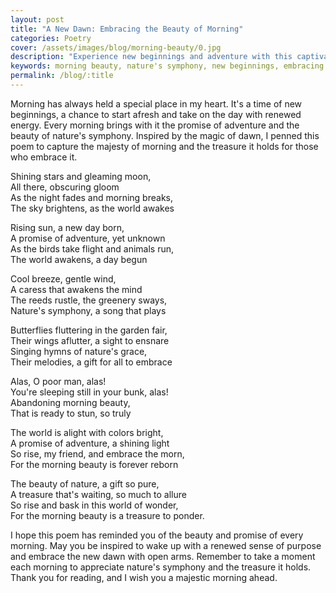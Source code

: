 ```yaml
---
layout: post
title: "A New Dawn: Embracing the Beauty of Morning"
categories: Poetry
cover: /assets/images/blog/morning-beauty/0.jpg
description: "Experience new beginnings and adventure with this captivating poem. Embrace nature's symphony, find energy, and start each day inspired."
keywords: morning beauty, nature's symphony, new beginnings, embracing the day, treasure to ponder, majestic morning, new dawn, adventure, world awakens
permalink: /blog/:title
---
```


Morning has always held a special place in my heart. It's a time of new beginnings, a chance to start afresh and take on the day with renewed energy. Every morning brings with it the promise of adventure and the beauty of nature's symphony. Inspired by the magic of dawn, I penned this poem to capture the majesty of morning and the treasure it holds for those who embrace it.

Shining stars and gleaming moon, \
All there, obscuring gloom \
As the night fades and morning breaks, \
The sky brightens, as the world awakes

Rising sun, a new day born, \
A promise of adventure, yet unknown \
As the birds take flight and animals run, \
The world awakens, a day begun

Cool breeze, gentle wind, \
A caress that awakens the mind \
The reeds rustle, the greenery sways, \
Nature's symphony, a song that plays

Butterflies fluttering in the garden fair, \
Their wings aflutter, a sight to ensnare \
Singing hymns of nature's grace, \
Their melodies, a gift for all to embrace

Alas, O poor man, alas! \
You're sleeping still in your bunk, alas! \
Abandoning morning beauty, \
That is ready to stun, so truly

The world is alight with colors bright, \
A promise of adventure, a shining light \
So rise, my friend, and embrace the morn, \
For the morning beauty is forever reborn

The beauty of nature, a gift so pure, \
A treasure that's waiting, so much to allure \
So rise and bask in this world of wonder, \
For the morning beauty is a treasure to ponder.

I hope this poem has reminded you of the beauty and promise of every morning. May you be inspired to wake up with a renewed sense of purpose and embrace the new dawn with open arms. Remember to take a moment each morning to appreciate nature's symphony and the treasure it holds. Thank you for reading, and I wish you a majestic morning ahead.
